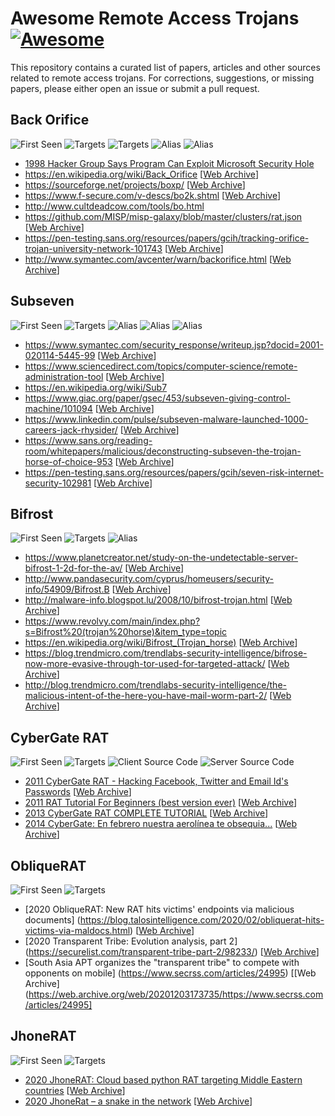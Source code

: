 # Awesome Remote Access Trojans [![Awesome](https://awesome.re/badge.svg)](https://awesome.re)

This repository contains a curated list of papers, articles and other sources related to remote access trojans. For corrections, suggestions, or missing papers, please either open an issue or submit a pull request.

## Back Orifice
![First Seen](https://img.shields.io/badge/Year-1998-blue) ![Targets](https://img.shields.io/badge/Targets-Windows-orange) ![Targets](https://img.shields.io/badge/Targets-Unix-orange) ![Alias](https://img.shields.io/badge/Alias-BO2K-503040) ![Alias](https://img.shields.io/badge/Alias-Body%20Odour-503040) 

* [1998 Hacker Group Says Program Can Exploit Microsoft Security Hole](https://archive.nytimes.com/www.nytimes.com/library/tech/98/08/cyber/articles/04hacker.html)
* https://en.wikipedia.org/wiki/Back_Orifice [[Web Archive](https://web.archive.org/web/20200429081647/https://en.wikipedia.org/wiki/Back_Orifice)] 
* https://sourceforge.net/projects/boxp/ [[Web Archive](https://web.archive.org/web/20160731115412/https://sourceforge.net/projects/boxp/)] 
* https://www.f-secure.com/v-descs/bo2k.shtml [[Web Archive](https://web.archive.org/web/20191227143749/https://www.f-secure.com/v-descs/bo2k.shtml)] 
* http://www.cultdeadcow.com/tools/bo.html
* https://github.com/MISP/misp-galaxy/blob/master/clusters/rat.json [[Web Archive](https://web.archive.org/web/20200518134647/https://github.com/MISP/misp-galaxy/blob/master/clusters/rat.json)] 
* https://pen-testing.sans.org/resources/papers/gcih/tracking-orifice-trojan-university-network-101743 [[Web Archive](https://web.archive.org/web/20190608080456/https://pen-testing.sans.org/resources/papers/gcih/tracking-orifice-trojan-university-network-101743)]
* http://www.symantec.com/avcenter/warn/backorifice.html [[Web Archive](https://web.archive.org/web/20190608080457/http://www.symantec.com/avcenter/warn/backorifice.html)] 

## Subseven
![First Seen](https://img.shields.io/badge/Year-1999-blue) ![Targets](https://img.shields.io/badge/Targets-Windows-orange) ![Alias](https://img.shields.io/badge/Alias-Sub7-503040) ![Alias](https://img.shields.io/badge/Alias-Backdoor%20G-503040) ![Alias](https://img.shields.io/badge/Alias-Sub7Server-503040) 

* https://www.symantec.com/security_response/writeup.jsp?docid=2001-020114-5445-99 [[Web Archive](https://web.archive.org/web/20190211200320/https://www.symantec.com/security-center/writeup/2001-020114-5445-99)] 
* https://www.sciencedirect.com/topics/computer-science/remote-administration-tool [[Web Archive](https://web.archive.org/web/20201008145609/https://www.sciencedirect.com/topics/computer-science/remote-administration-tool)] 
* https://en.wikipedia.org/wiki/Sub7
* https://www.giac.org/paper/gsec/453/subseven-giving-control-machine/101094 [[Web Archive](https://web.archive.org/web/20201008145832/https://www.giac.org/paper/gsec/453/subseven-giving-control-machine/101094)] 
* https://www.linkedin.com/pulse/subseven-malware-launched-1000-careers-jack-rhysider/ [[Web Archive](https://web.archive.org/web/20201008150036/https://www.linkedin.com/pulse/subseven-malware-launched-1000-careers-jack-rhysider/)] 
* https://www.sans.org/reading-room/whitepapers/malicious/deconstructing-subseven-the-trojan-horse-of-choice-953 [[Web Archive](https://web.archive.org/web/20140202135110/http://www.sans.org/reading-room/whitepapers/malicious/deconstructing-subseven-the-trojan-horse-of-choice-953)] 
* https://pen-testing.sans.org/resources/papers/gcih/seven-risk-internet-security-102981 [[Web Archive](https://web.archive.org/web/20150922142519/http://pen-testing.sans.org/resources/papers/gcih/seven-risk-internet-security-102981)] 

## Bifrost
![First Seen](https://img.shields.io/badge/Year-2004-blue) ![Targets](https://img.shields.io/badge/Targets-Windows-orange) ![Alias](https://img.shields.io/badge/Alias-Bifrose-503040) 

* https://www.planetcreator.net/study-on-the-undetectable-server-bifrost-1-2d-for-the-av/ [[Web Archive](https://web.archive.org/save/https://www.planetcreator.net/study-on-the-undetectable-server-bifrost-1-2d-for-the-av/)] 
* http://www.pandasecurity.com/cyprus/homeusers/security-info/54909/Bifrost.B [[Web Archive](https://web.archive.org/web/20200518183218/https://www.pandasecurity.com/en/security-info/?idVirus=54909)] 
* http://malware-info.blogspot.lu/2008/10/bifrost-trojan.html [[Web Archive](https://web.archive.org/web/20100719210545/http://malware-info.blogspot.com/2008/10/bifrost-trojan.html)] 
* https://www.revolvy.com/main/index.php?s=Bifrost%20(trojan%20horse)&item_type=topic 
* https://en.wikipedia.org/wiki/Bifrost_(Trojan_horse) [[Web Archive](https://web.archive.org/web/20190323091003/http://en.wikipedia.org/wiki/Bifrost_(Trojan_horse))] 
* https://blog.trendmicro.com/trendlabs-security-intelligence/bifrose-now-more-evasive-through-tor-used-for-targeted-attack/ [[Web Archive](https://web.archive.org/web/20190807233120/https://blog.trendmicro.com/trendlabs-security-intelligence/bifrose-now-more-evasive-through-tor-used-for-targeted-attack/)] 
* http://blog.trendmicro.com/trendlabs-security-intelligence/the-malicious-intent-of-the-here-you-have-mail-worm-part-2/ [[Web Archive](https://web.archive.org/web/20160611083959/http://blog.trendmicro.com/trendlabs-security-intelligence/the-malicious-intent-of-the-here-you-have-mail-worm-part-2/)] 

## CyberGate RAT

![First Seen](https://img.shields.io/badge/Year-2011-blue) ![Targets](https://img.shields.io/badge/Targets-Windows-orange) ![Client Source Code](https://img.shields.io/badge/Client-delphi-yellow) ![Server Source Code](https://img.shields.io/badge/Server-C++-yellow)

- [2011 CyberGate RAT - Hacking Facebook, Twitter and Email Id's Passwords](http://www.hackersthirst.com/2011/03/cybergate-rat-hacking-facebook-twitter.html) [[Web Archive](https://web.archive.org/web/20110404045714/http://www.hackersthirst.com/2011/03/cybergate-rat-hacking-facebook-twitter.html)]
- [2011 RAT Tutorial For Beginners (best version ever)](http://mrwecheat-hacker.blogspot.com/2011/12/rat-tutorial-for-dummies-best-version.html) [[Web Archive](https://web.archive.org/web/20131127165255/http://mrwecheat-hacker.blogspot.com/2011/12/rat-tutorial-for-dummies-best-version.html)]
- [2013 CyberGate RAT COMPLETE TUTORIAL](https://atjeh-vb6.blogspot.com/2013/05/cybergate-rat-complete-tutorial.html) [[Web Archive](https://web.archive.org/web/20201008135258/https://atjeh-vb6.blogspot.com/2013/05/cybergate-rat-complete-tutorial.html)]
- [2014 CyberGate: En febrero nuestra aerolínea te obsequia...](http://oberheimdmx.blogspot.nl/2014/01/cybergate-en-febrero-nuestra-obsequia.html) [[Web Archive](https://web.archive.org/web/20201008135727/http://oberheimdmx.blogspot.com/2014/01/cybergate-en-febrero-nuestra-obsequia.html)] 

## ObliqueRAT

![First Seen](https://img.shields.io/badge/Year-2020-blue) ![Targets](https://img.shields.io/badge/Targets-Windows-orange)

- [2020 ObliqueRAT: New RAT hits victims' endpoints via malicious documents] (https://blog.talosintelligence.com/2020/02/obliquerat-hits-victims-via-maldocs.html) [[Web Archive](https://web.archive.org/web/20200311091640/https://blog.talosintelligence.com/2020/02/obliquerat-hits-victims-via-maldocs.html)]
- [2020 Transparent Tribe: Evolution analysis, part 2] (https://securelist.com/transparent-tribe-part-2/98233/) [[Web Archive](https://web.archive.org/web/20201026064017/https://securelist.com/transparent-tribe-part-2/98233/)]
- [South Asia APT organizes the "transparent tribe" to compete with opponents on mobile] (https://www.secrss.com/articles/24995) [[Web Archive](https://web.archive.org/web/20201203173735/https://www.secrss.com/articles/24995]

## JhoneRAT

![First Seen](https://img.shields.io/badge/Year-2019-blue) ![Targets](https://img.shields.io/badge/Targets-Windows-orange)

- [2020 JhoneRAT: Cloud based python RAT targeting Middle Eastern countries](https://blog.talosintelligence.com/2020/01/jhonerat.html) [[Web Archive](https://web.archive.org/web/20200411085247/https://blog.talosintelligence.com/2020/01/jhonerat.html)]
- [2020 JhoneRat – a snake in the network](https://www.cyjax.com/2020/01/21/jhonerat-a-multi-stage-targeted-malware-infection/) [[Web Archive](https://web.archive.org/web/20200922080847/https://www.cyjax.com/2020/01/21/jhonerat-a-multi-stage-targeted-malware-infection/)]
